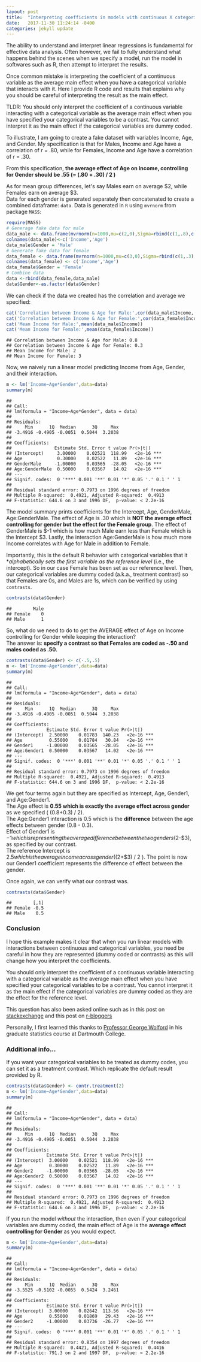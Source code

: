 ```yaml
---
layout: post
title:  "Interpreting coefficients in models with continuous X categorical variable interactions"
date:   2017-11-30 11:24:14 -0400
categories: jekyll update
---
```


The ability to understand and interpret linear regressions is fundamental for effective data analysis. Often however, we fail to fully understand what happens behind the scenes when we specify a model, run the model in softwares such as R, then attempt to interpret the results.

Once common mistake is interpreting the coefficient of a continuous variable as the average main effect when you have a categorical variable that interacts with it. Here I provide R code and results that explains why you should be careful of interpreting the result as the main effect.

TLDR: You should only interpret the coefficient of a continuous variable interacting with a categorical variable as the average main effect when you have specified your categorical variables to be a contrast. You cannot interpret it as the main effect if the categorical variables are dummy coded.

To illustrate, I am going to create a fake dataset with variables Income, Age, and Gender. My specification is that for Males, Income and Age have a correlation of r = .80, while for Females, Income and Age have a correlation of r = .30.

From this specification, **the average effect of Age on Income, controlling for Gender should be .55 (= (.80 + .30) / 2 )**

As for mean group differences, let's say Males earn on average $2, while Females earn on average $3.  
Data for each gender is generated separately then concatenated to create a combined dataframe: `data`. Data is generated in `R` using `mvrnorm` from package `MASS`:

``` r
require(MASS)
# Generage fake data for male
data_male <- data.frame(mvrnorm(n=1000,mu=c(2,0),Sigma=rbind(c(1,.8),c(.8,1)),empirical=TRUE ) )
colnames(data_male)<-c('Income','Age')
data_male$Gender = 'Male'
# Generate fake data for female
data_female <- data.frame(mvrnorm(n=1000,mu=c(3,0),Sigma=rbind(c(1,.3),c(.3,1)),empirical=TRUE ))
colnames(data_female) <- c('Income','Age')
data_female$Gender = 'Female'
# Combine data
data <-rbind(data_female,data_male)
data$Gender<-as.factor(data$Gender)
```

We can check if the data we created has the correlation and average we specified:

``` r
cat('Correlation between Income & Age for Male:',cor(data_male$Income, data_male$Age))
cat('Correlation between Income & Age for Female:',cor(data_female$Income, data_female$Age))
cat('Mean Income for Male:',mean(data_male$Income))
cat('Mean Income for Female:',mean(data_female$Income))
```

    ## Correlation between Income & Age for Male: 0.8
    ## Correlation between Income & Age for Female: 0.3
    ## Mean Income for Male: 2
    ## Mean Income for Female: 3

Now, we naively run a linear model predicting Income from Age, Gender, and their interaction.

``` r
m <- lm('Income~Age*Gender',data=data)
summary(m)
```

    ## 
    ## Call:
    ## lm(formula = "Income~Age*Gender", data = data)
    ## 
    ## Residuals:
    ##     Min      1Q  Median      3Q     Max 
    ## -3.4916 -0.4905 -0.0051  0.5044  3.2038 
    ## 
    ## Coefficients:
    ##                Estimate Std. Error t value Pr(>|t|)    
    ## (Intercept)     3.00000    0.02521  118.99   <2e-16 ***
    ## Age             0.30000    0.02522   11.89   <2e-16 ***
    ## GenderMale     -1.00000    0.03565  -28.05   <2e-16 ***
    ## Age:GenderMale  0.50000    0.03567   14.02   <2e-16 ***
    ## ---
    ## Signif. codes:  0 '***' 0.001 '**' 0.01 '*' 0.05 '.' 0.1 ' ' 1
    ## 
    ## Residual standard error: 0.7973 on 1996 degrees of freedom
    ## Multiple R-squared:  0.4921, Adjusted R-squared:  0.4913 
    ## F-statistic: 644.6 on 3 and 1996 DF,  p-value: < 2.2e-16

The model summary prints coefficients for the Intercept, Age, GenderMale, Age:GenderMale. The effect of Age is .30 which is **NOT the average effect controlling for gender but the effect for the Female group**. The effect of GenderMale is $-1 which is how much Male earn less than Female which is the Intercept $3. Lastly, the interaction Age:GenderMale is how much more Income correlates with Age for Male in addition to Female.

Importantly, this is the default R behavior with categorical variables that it **alphabetically sets the first variable as the reference level* (i.e., the intercept). So in our case Female has been set as our reference level. Then, our categorical variables are dummy coded (a.k.a., treatment contrast) so that Females are 0s, and Males are 1s, which can be verified by using `contrasts`.

``` r
contrasts(data$Gender)
```

    ##        Male
    ## Female    0
    ## Male      1

So, what do we need to do to get the AVERAGE effect of Age on Income controlling for Gender while keeping the interaction?   
The answer is: **specify a contrast so that Females are coded as -.50 and males coded as .50.**

``` r
contrasts(data$Gender) <- c(-.5,.5)
m <- lm('Income~Age*Gender',data=data)
summary(m)
```

    ## 
    ## Call:
    ## lm(formula = "Income~Age*Gender", data = data)
    ## 
    ## Residuals:
    ##     Min      1Q  Median      3Q     Max 
    ## -3.4916 -0.4905 -0.0051  0.5044  3.2038 
    ## 
    ## Coefficients:
    ##             Estimate Std. Error t value Pr(>|t|)    
    ## (Intercept)  2.50000    0.01783  140.23   <2e-16 ***
    ## Age          0.55000    0.01784   30.84   <2e-16 ***
    ## Gender1     -1.00000    0.03565  -28.05   <2e-16 ***
    ## Age:Gender1  0.50000    0.03567   14.02   <2e-16 ***
    ## ---
    ## Signif. codes:  0 '***' 0.001 '**' 0.01 '*' 0.05 '.' 0.1 ' ' 1
    ## 
    ## Residual standard error: 0.7973 on 1996 degrees of freedom
    ## Multiple R-squared:  0.4921, Adjusted R-squared:  0.4913 
    ## F-statistic: 644.6 on 3 and 1996 DF,  p-value: < 2.2e-16

We get four terms again but they are specified as Intercept, Age, Gender1, and Age:Gender1.   
The Age effect is **0.55 which is exactly the average effect across gender** as we specified ( (0.8+0.3) / 2).    
The Age:Gender1 interaction is 0.5 which is the **difference** between the age effects between gender (0.8 - 0.3).  
Effect of Gender1 is $-1 which is representing the average difference between the two genders ($2-$3), as specified by our contrast.  
The reference Intercept is $2.5 which is the average income across gender ( ($2+$3) / 2 ). The point is now our Gender1 coefficient represents the difference of effect between the gender.

Once again, we can verify what our contrast was.

``` r
contrasts(data$Gender)
```

    ##        [,1]
    ## Female -0.5
    ## Male    0.5

### Conclusion

I hope this example makes it clear that when you run linear models with interactions between continuous and categorical variables, you need be careful in how they are represented (dummy coded or contrasts) as this will change how you interpret the coefficients.

You should only interpret the coefficient of a continuous variable interacting with a categorical variable as the average main effect when you have specified your categorical variables to be a contrast. You cannot interpret it as the main effect if the categorical variables are dummy coded as they are the effect for the reference level.

This question has also been asked online such as in this post on [stackexchange](https://stats.stackexchange.com/questions/41129/interpreting-coefficients-of-an-interaction-between-categorical-and-continuous-v) and this post on [r-bloggers](https://www.r-bloggers.com/interpreting-interaction-coefficient-in-r-part1-lm/)

Personally, I first learned this thanks to [Professor George Wolford](http://pbs.dartmouth.edu/people/george-wolford) in his graduate statistics course at Dartmouth College.


### Additional info...

If you want your categorical variables to be treated as dummy codes, you can set it as a treatment contrast. Which replicate the default result provided by R.

``` r
contrasts(data$Gender) <- contr.treatment(2)
m <- lm('Income~Age*Gender',data=data)
summary(m)
```

    ## 
    ## Call:
    ## lm(formula = "Income~Age*Gender", data = data)
    ## 
    ## Residuals:
    ##     Min      1Q  Median      3Q     Max 
    ## -3.4916 -0.4905 -0.0051  0.5044  3.2038 
    ## 
    ## Coefficients:
    ##             Estimate Std. Error t value Pr(>|t|)    
    ## (Intercept)  3.00000    0.02521  118.99   <2e-16 ***
    ## Age          0.30000    0.02522   11.89   <2e-16 ***
    ## Gender2     -1.00000    0.03565  -28.05   <2e-16 ***
    ## Age:Gender2  0.50000    0.03567   14.02   <2e-16 ***
    ## ---
    ## Signif. codes:  0 '***' 0.001 '**' 0.01 '*' 0.05 '.' 0.1 ' ' 1
    ## 
    ## Residual standard error: 0.7973 on 1996 degrees of freedom
    ## Multiple R-squared:  0.4921, Adjusted R-squared:  0.4913 
    ## F-statistic: 644.6 on 3 and 1996 DF,  p-value: < 2.2e-16

If you run the model *without* the interaction, then even if your categorical variables are dummy coded, the main effect of Age is the **average effect controlling for Gender** as you would expect.

``` r
m <- lm('Income~Age+Gender',data=data)
summary(m)
```

    ## 
    ## Call:
    ## lm(formula = "Income~Age+Gender", data = data)
    ## 
    ## Residuals:
    ##     Min      1Q  Median      3Q     Max 
    ## -3.5525 -0.5102 -0.0055  0.5424  3.2461 
    ## 
    ## Coefficients:
    ##             Estimate Std. Error t value Pr(>|t|)    
    ## (Intercept)  3.00000    0.02642  113.56   <2e-16 ***
    ## Age          0.55000    0.01869   29.43   <2e-16 ***
    ## Gender2     -1.00000    0.03736  -26.77   <2e-16 ***
    ## ---
    ## Signif. codes:  0 '***' 0.001 '**' 0.01 '*' 0.05 '.' 0.1 ' ' 1
    ## 
    ## Residual standard error: 0.8354 on 1997 degrees of freedom
    ## Multiple R-squared:  0.4421, Adjusted R-squared:  0.4416 
    ## F-statistic: 791.3 on 2 and 1997 DF,  p-value: < 2.2e-16
